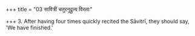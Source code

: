 +++
title = "03 सावित्रीं चतुरनुद्रुत्य विरताः"

+++
3. After having four times quickly recited the Sāvitrī, they should say, 'We have finished.'
